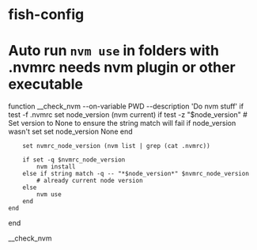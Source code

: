 # fish-config

# Auto run `nvm use` in folders with .nvmrc needs nvm plugin or other executable
function __check_nvm --on-variable PWD --description 'Do nvm stuff'
    if test -f .nvmrc
        set node_version (nvm current)
        if test -z "$node_version"
            # Set version to None to ensure the string match will fail if node_version wasn't set
            set node_version None
        end

        set nvmrc_node_version (nvm list | grep (cat .nvmrc))

        if set -q $nvmrc_node_version
            nvm install
        else if string match -q -- "*$node_version*" $nvmrc_node_version
            # already current node version
        else
            nvm use
        end
    end
end

__check_nvm
